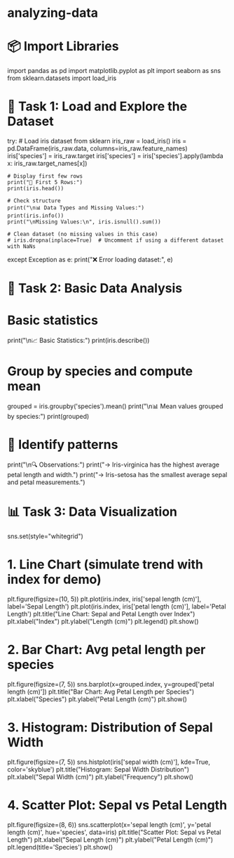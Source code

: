 # analyzing-data
# 📦 Import Libraries
import pandas as pd
import matplotlib.pyplot as plt
import seaborn as sns
from sklearn.datasets import load_iris

# 🧪 Task 1: Load and Explore the Dataset
try:
    # Load iris dataset from sklearn
    iris_raw = load_iris()
    iris = pd.DataFrame(iris_raw.data, columns=iris_raw.feature_names)
    iris['species'] = iris_raw.target
    iris['species'] = iris['species'].apply(lambda x: iris_raw.target_names[x])

    # Display first few rows
    print("📄 First 5 Rows:")
    print(iris.head())

    # Check structure
    print("\n📊 Data Types and Missing Values:")
    print(iris.info())
    print("\nMissing Values:\n", iris.isnull().sum())

    # Clean dataset (no missing values in this case)
    # iris.dropna(inplace=True)  # Uncomment if using a different dataset with NaNs

except Exception as e:
    print("❌ Error loading dataset:", e)

# 🧮 Task 2: Basic Data Analysis

# Basic statistics
print("\n📈 Basic Statistics:")
print(iris.describe())

# Group by species and compute mean
grouped = iris.groupby('species').mean()
print("\n📊 Mean values grouped by species:")
print(grouped)

# 🧠 Identify patterns
print("\n🔍 Observations:")
print("-> Iris-virginica has the highest average petal length and width.")
print("-> Iris-setosa has the smallest average sepal and petal measurements.")

# 📊 Task 3: Data Visualization

sns.set(style="whitegrid")

# 1. Line Chart (simulate trend with index for demo)
plt.figure(figsize=(10, 5))
plt.plot(iris.index, iris['sepal length (cm)'], label='Sepal Length')
plt.plot(iris.index, iris['petal length (cm)'], label='Petal Length')
plt.title("Line Chart: Sepal and Petal Length over Index")
plt.xlabel("Index")
plt.ylabel("Length (cm)")
plt.legend()
plt.show()

# 2. Bar Chart: Avg petal length per species
plt.figure(figsize=(7, 5))
sns.barplot(x=grouped.index, y=grouped['petal length (cm)'])
plt.title("Bar Chart: Avg Petal Length per Species")
plt.xlabel("Species")
plt.ylabel("Petal Length (cm)")
plt.show()

# 3. Histogram: Distribution of Sepal Width
plt.figure(figsize=(7, 5))
sns.histplot(iris['sepal width (cm)'], kde=True, color='skyblue')
plt.title("Histogram: Sepal Width Distribution")
plt.xlabel("Sepal Width (cm)")
plt.ylabel("Frequency")
plt.show()

# 4. Scatter Plot: Sepal vs Petal Length
plt.figure(figsize=(8, 6))
sns.scatterplot(x='sepal length (cm)', y='petal length (cm)', hue='species', data=iris)
plt.title("Scatter Plot: Sepal vs Petal Length")
plt.xlabel("Sepal Length (cm)")
plt.ylabel("Petal Length (cm)")
plt.legend(title='Species')
plt.show()
